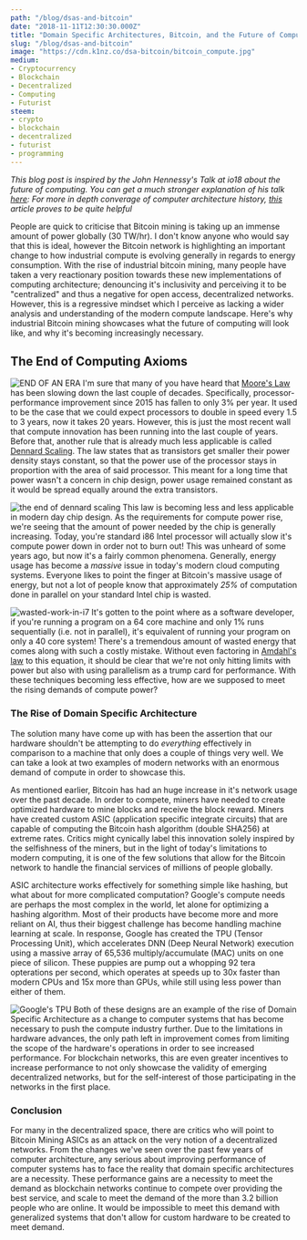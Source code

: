 ```yaml
---
path: "/blog/dsas-and-bitcoin"
date: "2018-11-11T12:30:30.000Z"
title: "Domain Specific Architectures, Bitcoin, and the Future of Computing"
slug: "/blog/dsas-and-bitcoin"
image: "https://cdn.k1nz.co/dsa-bitcoin/bitcoin_compute.jpg"
medium:
- Cryptocurrency
- Blockchain
- Decentralized
- Computing
- Futurist
steem:
- crypto
- blockchain
- decentralized
- futurist
- programming
---
```


*This blog post is inspired by the John Hennessy's Talk at io18 about the future of computing. You can get a much stronger explanation of his talk [here](https://www.youtube.com/watch?v=Azt8Nc-mtKM): For more in depth converage of computer architecture history, [this](https://www.eejournal.com/article/fifty-or-sixty-years-of-processor-developmentfor-this/) article proves to be quite helpful*

People are quick to criticise that Bitcoin mining is taking up an immense amount of power globally (30 TW/hr). I don't know anyone who would say that this is ideal, however the Bitcoin network is highlighting an important change to how industrial compute is evolving generally in regards to energy consumption. With the rise of industrial bitcoin mining, many people have taken a very reactionary position towards these new implementations of computing architecture; denouncing it's inclusivity and perceiving it to be "centralized" and thus a negative for open access, decentralized networks. However, this is a regressive mindset which I perceive as lacking a wider analysis and understanding of the modern compute landscape. Here's why industrial Bitcoin mining showcases what the future of computing will look like, and why it's becoming increasingly necessary.

## The End of Computing Axioms
![END OF AN ERA](https://cdn.k1nz.co/dsa-bitcoin/death_of_denard_scaling.png)
I'm sure that many of you have heard that [Moore's Law](https://en.wikipedia.org/wiki/Moore%27s_law) has been slowing down the last couple of decades. Specifically, processor-performance improvement since 2015 has fallen to only 3% per year. It used to be the case that we could expect processors to double in speed every 1.5 to 3 years, now it takes 20 years. However, this is just the most recent wall that compute innovation has been running into the last couple of years. Before that, another rule that is already much less applicable is called [Dennard Scaling](https://en.wikipedia.org/wiki/Dennard_scaling). The law states that as transistors get smaller their power density stays constant, so that the power use of the processor stays in proportion with the area of said processor. This meant for a long time that power wasn't a concern in chip design, power usage remained constant as it would be spread equally around the extra transistors.

![the end of dennard scaling](https://cdn.k1nz.co/dsa-bitcoin/the_end_of_Dennard_Scaling.png)
This law is becoming less and less applicable in modern day chip design. As the requirements for compute power rise, we're seeing that the amount of power needed by the chip is generally increasing. Today, you're standard i86 Intel processor will actually slow it's compute power down in order not to burn out! This was unheard of some years ago, but now it's a fairly common phenomena. Generally, energy usage has become a _*massive*_ issue in today's modern cloud computing systems. Everyone likes to point the finger at Bitcoin's massive usage of energy, but not a lot of people know that approximately _*25%*_ of computation done in parallel on your standard Intel chip is wasted.

![wasted-work-in-i7](https://cdn.k1nz.co/dsa-bitcoin/wasted_work_in_i7.jpg)
It's gotten to the point where as a software developer, if you're running a program on a 64 core machine and only 1% runs sequentially (i.e. not in parallel), it's equivalent of running your program on only a 40 core system! There's a tremendous amount of wasted energy that comes along with such a costly mistake. Without even factoring in [Amdahl's law](https://en.wikipedia.org/wiki/Amdahl%27s_law) to this equation, it should be clear that we're not only hitting limits with power but also with using parallelism as a trump card for performance. With these techniques becoming less effective, how are we supposed to meet the rising demands of compute power?

### The Rise of Domain Specific Architecture
The solution many have come up with has been the assertion that our hardware shouldn't be attempting to do *everything* effectively in comparison to a machine that only does a couple of things very well. We can take a look at two examples of modern networks with an enormous demand of compute in order to showcase this.

As mentioned earlier, Bitcoin has had an huge increase in it's network usage over the past decade.
In order to compete, miners have needed to create optimized hardware to mine blocks and receive the block reward. Miners have created custom ASIC (application specific integrate circuits) that are capable of computing the Bitcoin hash algorithm (double SHA256) at extreme rates. Critics might cynically label this innovation solely inspired by the selfishness of the miners, but in the light of today's limitations to modern computing, it is one of the few solutions that allow for the Bitcoin network to handle the financial services of millions of people globally.

ASIC architecture works effectively for something simple like hashing, but what about for more complicated computation? Google's compute needs are perhaps the most complex in the world, let alone for optimizing a hashing algorithm. Most of their products have become more and more reliant on AI, thus their biggest challenge has become handling machine learning at scale. In response, Google has created the TPU (Tensor Processing Unit), which accelerates DNN (Deep Neural Network) execution using a massive array of 65,536 multiply/accumulate (MAC) units on one piece of silicon. These puppies are pump out a whopping 92 tera opterations per second, which operates at speeds up to 30x faster than modern CPUs and 15x more than GPUs, while still using less power than either of them.

![Google's TPU](https://cdn.k1nz.co/dsa-bitcoin/tpu.jpg)
Both of these designs are an example of the rise of Domain Specific Architecture as a change to computer systems that has become necessary to push the compute industry further. Due to the limitations in hardware advances, the only path left in improvement comes from limiting the scope of the hardware's operations in order to see increased performance. For blockchain networks, this are even greater incentives to increase performance to not only showcase the validity of emerging decentralized networks, but for the self-interest of those participating in the networks in the first place.


### Conclusion
For many in the decentralized space, there are critics who will point to Bitcoin Mining ASICs as an attack on the very notion of a decentralized networks. From the changes we've seen over the past few years of computer architecture, any serious about improving performance of computer systems has to face the reality that domain specific architectures are a necessity. These performance gains are a necessity to meet the demand as blockchain networks continue to compete over providing the best service, and scale to meet the demand of the more than 3.2 billion people who are online. It would be impossible to meet this demand with generalized systems that don't allow for custom hardware to be created to meet demand.

